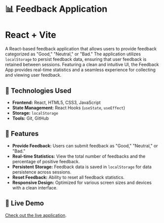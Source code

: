 # 📊 Feedback Application

# React + Vite

A React-based feedback application that allows users to provide feedback categorized as "Good," "Neutral," or "Bad." The application utilizes `localStorage` to persist feedback data, ensuring that user feedback is retained between sessions. Featuring a clean and intuitive UI, the Feedback App provides real-time statistics and a seamless experience for collecting and viewing user feedback.

## 🔧 **Technologies Used**

- **Frontend:** React, HTML5, CSS3, JavaScript
- **State Management:** React Hooks (`useState`, `useEffect`)
- **Storage:** `localStorage`
- **Tools:** Git, GitHub

## 🌟 **Features**

- **Provide Feedback:** Users can submit feedback as "Good," "Neutral," or "Bad."
- **Real-time Statistics:** View the total number of feedbacks and the percentage of positive feedback.
- **Persistent Storage:** Feedback data is saved in `localStorage` for data persistence across sessions.
- **Reset Feedback:** Ability to reset all feedback statistics.
- **Responsive Design:** Optimized for various screen sizes and devices with a clean interface.

## 🚀 **Live Demo**

[Check out the live application](https://react-feedback-form-ecru-nu.vercel.app/).
